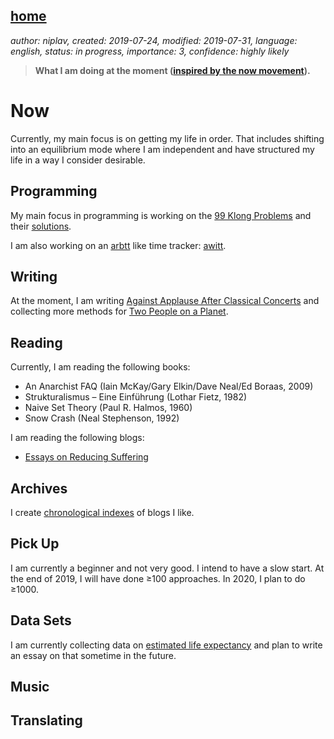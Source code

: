 [home](./index.md)
------------------

*author: niplav, created: 2019-07-24, modified: 2019-07-31, language: english, status: in progress, importance: 3, confidence: highly likely*

> __What I am doing at the moment ([inspired by the
> now movement](https://nownownow.com/about)).__

Now
===

Currently, my main focus is on getting my life in order. That includes
shifting into an equilibrium mode where I am independent and have
structured my life in a way I consider desirable.

Programming
-----------

My main focus in programming is working on the [99
Klong Problems](./99_klong_problems.md) and their
[solutions](./99_problems_klong_solution.md).

I am also working on an [arbtt](https://arbtt.nomeata.de/) like time
tracker: [awitt](https://github.com/niplav/awitt).

Writing
-------

At the moment, I am writing [Against Applause After Classical
Concerts](./against_applause.md) and collecting more methods for [Two
People on a Planet](./two_people_on_a_planet.md).

Reading
-------

Currently, I am reading the following books:

* An Anarchist FAQ (Iain McKay/Gary Elkin/Dave Neal/Ed Boraas, 2009)
* Strukturalismus – Eine Einführung (Lothar Fietz, 1982)
* Naive Set Theory (Paul R. Halmos, 1960)
* Snow Crash (Neal Stephenson, 1992)

I am reading the following blogs:

* [Essays on Reducing Suffering](https://reducing-suffering.org/)

Archives
--------

I create [chronological indexes](./index.md#Archives) of blogs I like.

Pick Up
-------

I am currently a beginner and not very good. I intend to have a slow
start. At the end of 2019, I will have done ≥100 approaches. In 2020,
I plan to do ≥1000.

Data Sets
---------

I am currently collecting data on [estimated life
expectancy](./data/estimated_life_expectancy.csv) and plan to write an
essay on that sometime in the future.

Music
-----

Translating
-----------
